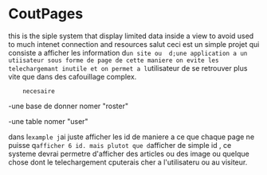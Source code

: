 # CoutPages
this is the siple system that display limited data inside a view to avoid used to much intenet connection and resources
salut 
ceci est un simple projet qui consiste a afficher les information d`un site ou 
d;une application a un utiisateur sous forme de page de cette maniere on evite les telechargemant inutile
et on permet a l`utilisateur de se retrouver plus vite que dans des cafouillage complex.

        necesaire

-une base de donner nomer "roster"

-une table nomer "user"


dans l`example j`ai juste afficher les id de maniere a ce que chaque page ne puisse q`afficher 6 id. mais plutot que d`afficher de simple id , ce systeme devrai 
permetre d'afficher des articles ou des image ou quelque chose dont le telechargement cputerais cher a l'utilisateru ou au visiteur.
